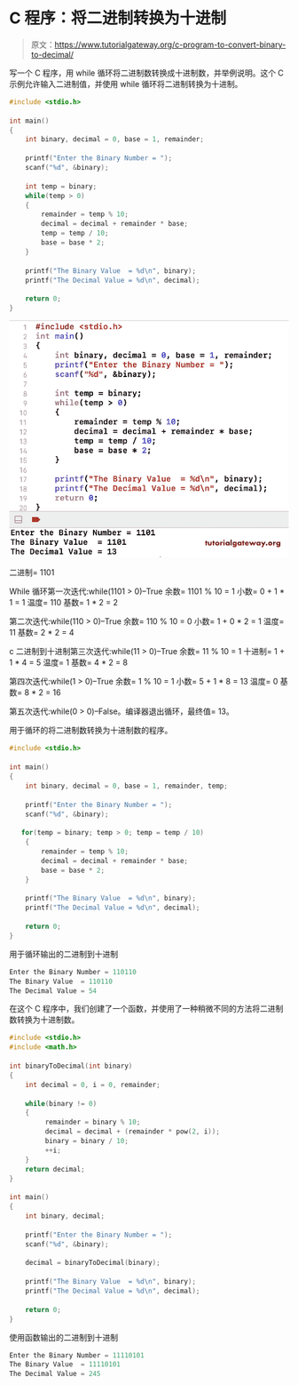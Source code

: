 # C 程序：将二进制转换为十进制

> 原文：<https://www.tutorialgateway.org/c-program-to-convert-binary-to-decimal/>

写一个 C 程序，用 while 循环将二进制数转换成十进制数，并举例说明。这个 C 示例允许输入二进制值，并使用 while 循环将二进制转换为十进制。

```c
#include <stdio.h>

int main()
{
    int binary, decimal = 0, base = 1, remainder;

    printf("Enter the Binary Number = ");
    scanf("%d", &binary);

    int temp = binary;
    while(temp > 0)
    {
        remainder = temp % 10;
        decimal = decimal + remainder * base;
        temp = temp / 10;
        base = base * 2;
    }

    printf("The Binary Value  = %d\n", binary);
    printf("The Decimal Value = %d\n", decimal);

    return 0;
}
```

![C Program to Convert Binary To Decimal 1](img/5c71c983a6bbc395af21bd3807d63ffb.png)

二进制= 1101

While 循环第一次迭代:while(1101 > 0)–True
余数= 1101 % 10 = 1
小数= 0 + 1 * 1 = 1
温度= 110
基数= 1 * 2 = 2

第二次迭代:while(110 > 0)–True
余数= 110 % 10 = 0
小数= 1 + 0 * 2 = 1
温度= 11
基数= 2 * 2 = 4

c 二进制到十进制第三次迭代:while(11 > 0)–True
余数= 11 % 10 = 1
十进制= 1 + 1 * 4 = 5
温度= 1
基数= 4 * 2 = 8

第四次迭代:while(1 > 0)–True
余数= 1 % 10 = 1
小数= 5 + 1 * 8 = 13
温度= 0
基数= 8 * 2 = 16

第五次迭代:while(0 > 0)–False。编译器退出循环，最终值= 13。

用于循环的将二进制数转换为十进制数的程序。

```c
#include <stdio.h>

int main()
{
    int binary, decimal = 0, base = 1, remainder, temp;

    printf("Enter the Binary Number = ");
    scanf("%d", &binary);

   for(temp = binary; temp > 0; temp = temp / 10)
    {
        remainder = temp % 10;
        decimal = decimal + remainder * base;
        base = base * 2;
    }

    printf("The Binary Value  = %d\n", binary);
    printf("The Decimal Value = %d\n", decimal); 

    return 0;
}
```

用于循环输出的二进制到十进制

```c
Enter the Binary Number = 110110
The Binary Value  = 110110
The Decimal Value = 54
```

在这个 C 程序中，我们创建了一个函数，并使用了一种稍微不同的方法将二进制数转换为十进制数。

```c
#include <stdio.h>
#include <math.h>

int binaryToDecimal(int binary)
{
    int decimal = 0, i = 0, remainder;

    while(binary != 0)
    {
         remainder = binary % 10;
         decimal = decimal + (remainder * pow(2, i));
         binary = binary / 10;
         ++i;
    }
    return decimal;
}

int main()
{
    int binary, decimal;

    printf("Enter the Binary Number = ");
    scanf("%d", &binary);

    decimal = binaryToDecimal(binary);

    printf("The Binary Value  = %d\n", binary);
    printf("The Decimal Value = %d\n", decimal); 

    return 0;
}
```

使用函数输出的二进制到十进制

```c
Enter the Binary Number = 11110101
The Binary Value  = 11110101
The Decimal Value = 245
```